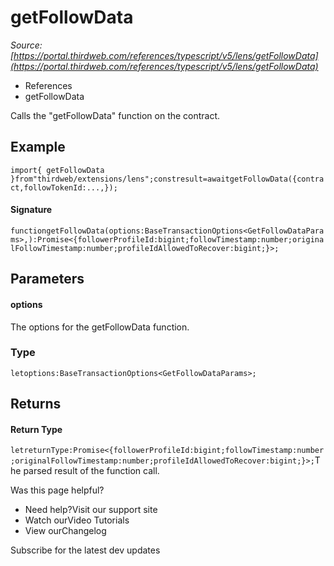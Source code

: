 # getFollowData

*Source: [https://portal.thirdweb.com/references/typescript/v5/lens/getFollowData](https://portal.thirdweb.com/references/typescript/v5/lens/getFollowData)*

* References
* getFollowData

Calls the "getFollowData" function on the contract.

## Example

`import{ getFollowData }from"thirdweb/extensions/lens";constresult=awaitgetFollowData({contract,followTokenId:...,});`
#### Signature

`functiongetFollowData(options:BaseTransactionOptions<GetFollowDataParams>,):Promise<{followerProfileId:bigint;followTimestamp:number;originalFollowTimestamp:number;profileIdAllowedToRecover:bigint;}>;`
## Parameters

#### options

The options for the getFollowData function.

### Type

`letoptions:BaseTransactionOptions<GetFollowDataParams>;`
## Returns

#### Return Type

`letreturnType:Promise<{followerProfileId:bigint;followTimestamp:number;originalFollowTimestamp:number;profileIdAllowedToRecover:bigint;}>;`The parsed result of the function call.

Was this page helpful?

* Need help?Visit our support site
* Watch ourVideo Tutorials
* View ourChangelog

Subscribe for the latest dev updates


